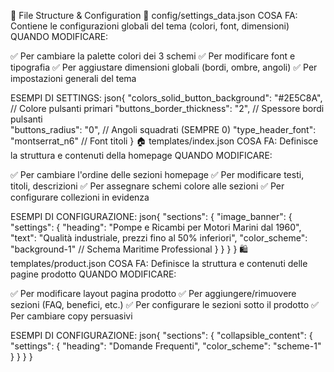 📁 File Structure & Configuration
🔧 config/settings_data.json
COSA FA: Contiene le configurazioni globali del tema (colori, font, dimensioni)
QUANDO MODIFICARE:

✅ Per cambiare la palette colori dei 3 schemi
✅ Per modificare font e tipografia
✅ Per aggiustare dimensioni globali (bordi, ombre, angoli)
✅ Per impostazioni generali del tema

ESEMPI DI SETTINGS:
json{
  "colors_solid_button_background": "#2E5C8A",  // Colore pulsanti primari
  "buttons_border_thickness": "2",              // Spessore bordi pulsanti  
  "buttons_radius": "0",                        // Angoli squadrati (SEMPRE 0)
  "type_header_font": "montserrat_n6"          // Font titoli
}
🏠 templates/index.json
COSA FA: Definisce la struttura e contenuti della homepage
QUANDO MODIFICARE:

✅ Per cambiare l'ordine delle sezioni homepage
✅ Per modificare testi, titoli, descrizioni
✅ Per assegnare schemi colore alle sezioni
✅ Per configurare collezioni in evidenza

ESEMPI DI CONFIGURAZIONE:
json{
  "sections": {
    "image_banner": {
      "settings": {
        "heading": "Pompe e Ricambi per Motori Marini dal 1960",
        "text": "Qualità industriale, prezzi fino al 50% inferiori",
        "color_scheme": "background-1"  // Schema Maritime Professional
      }
    }
  }
}
🛍️ templates/product.json
COSA FA: Definisce la struttura e contenuti delle pagine prodotto
QUANDO MODIFICARE:

✅ Per modificare layout pagina prodotto
✅ Per aggiungere/rimuovere sezioni (FAQ, benefici, etc.)
✅ Per configurare le sezioni sotto il prodotto
✅ Per cambiare copy persuasivi

ESEMPI DI CONFIGURAZIONE:
json{
  "sections": {
    "collapsible_content": {
      "settings": {
        "heading": "Domande Frequenti",
        "color_scheme": "scheme-1"
      }
    }
  }
}
